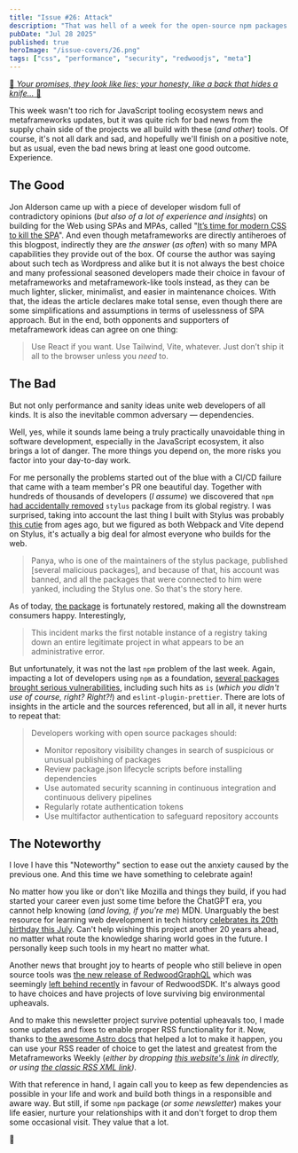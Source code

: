 ```yaml
---
title: "Issue #26: Attack"
description: "That was hell of a week for the open-source npm packages ecosystem security, let's figure out why and what to do with that."
pubDate: "Jul 28 2025"
published: true
heroImage: "/issue-covers/26.png"
tags: ["css", "performance", "security", "redwoodjs", "meta"]
---
```


[🎵 _Your promises, they look like lies; your honesty, like a back that hides a knife..._ 🎵](https://www.youtube.com/watch?v=acIU7yxzJ70&list=PLYRq_7Yox1jDETeL_YgKUc8DXduCV9jA2&index=27)

This week wasn't too rich for JavaScript tooling ecosystem news and metaframeworks updates, but it was quite rich for bad news from the supply chain side of the projects we all build with these (_and other_) tools. Of course, it's not all dark and sad, and hopefully we'll finish on a positive note, but as usual, even the bad news bring at least one good outcome. Experience.

## The Good

Jon Alderson came up with a piece of developer wisdom full of contradictory opinions (_but also of a lot of experience and insights_) on building for the Web using SPAs and MPAs, called "[It’s time for modern CSS to kill the SPA](https://www.jonoalderson.com/conjecture/its-time-for-modern-css-to-kill-the-spa/)". And even though metaframeworks are directly antiheroes of this blogpost, indirectly they are _the answer_ (_as often_) with so many MPA capabilities they provide out of the box. Of course the author was saying about such tech as Wordpress and alike but it is not always the best choice and many professional seasoned developers made their choice in favour of metaframeworks and metaframework-like tools instead, as they can be much lighter, slicker, minimalist, and easier in maintenance choices. With that, the ideas the article declares make total sense, even though there are some simplifications and assumptions in terms of uselessness of SPA approach. But in the end, both opponents and supporters of metaframework ideas can agree on one thing:

> Use React if you want. Use Tailwind, Vite, whatever. Just don’t ship it all to the browser unless you _need_ to.

## The Bad

But not only performance and sanity ideas unite web developers of all kinds. It is also the inevitable common adversary — dependencies.

Well, yes, while it sounds lame being a truly practically unavoidable thing in software development, especially in the JavaScript ecosystem, it also brings a lot of danger. The more things you depend on, the more risks you factor into your day-to-day work.

For me personally the problems started out of the blue with a CI/CD failure that came with a team member's PR one beautiful day. Together with hundreds of thousands of developers (_I assume_) we discovered that `npm` [had accidentally removed](https://www.bleepingcomputer.com/news/security/npm-accidentally-removes-stylus-package-breaks-builds-and-pipelines/) `stylus` package from its global registry. I was surprised, taking into account the last thing I built with Stylus was probably [this cutie](https://codepen.io/fyodorio/pen/LWWJyo) from ages ago, but we figured as both Webpack and Vite depend on Stylus, it's actually a big deal for almost everyone who builds for the web.

> Panya, who is one of the maintainers of the stylus package, published [several malicious packages], and because of that, his account was banned, and all the packages that were connected to him were yanked, including the Stylus one. So that's the story here.

As of today, [the package](https://www.npmjs.com/package/stylus) is fortunately restored, making all the downstream consumers happy. Interestingly,

> This incident marks the first notable instance of a registry taking down an entire legitimate project in what appears to be an administrative error.

But unfortunately, it was not the last `npm` problem of the last week. Again, impacting a lot of developers using `npm` as a foundation, [several packages brought serious vulnerabilities](https://arstechnica.com/security/2025/07/open-source-repositories-are-seeing-a-rash-of-supply-chain-attacks/), including such hits as `is` (_which you didn't use of course, right? Right?!_) and `eslint-plugin-prettier`. There are lots of insights in the article and the sources referenced, but all in all, it never hurts to repeat that:

> Developers working with open source packages should:
>
> - Monitor repository visibility changes in search of suspicious or unusual publishing of packages
> - Review package.json lifecycle scripts before installing dependencies
> - Use automated security scanning in continuous integration and continuous delivery pipelines
> - Regularly rotate authentication tokens
> - Use multifactor authentication to safeguard repository accounts

## The Noteworthy

I love I have this "Noteworthy" section to ease out the anxiety caused by the previous one. And this time we have something to celebrate again!

No matter how you like or don't like Mozilla and things they build, if you had started your career even just some time before the ChatGPT era, you cannot help knowing (_and loving, if you're me_) MDN. Unarguably the best resource for learning web development in tech history [celebrates its 20th birthday this July](https://developer.mozilla.org/en-US/blog/mdn-turns-20/). Can't help wishing this project another 20 years ahead, no matter what route the knowledge sharing world goes in the future. I personally keep such tools in my heart no matter what.

Another news that brought joy to hearts of people who still believe in open source tools was [the new release of RedwoodGraphQL](https://github.com/redwoodjs/graphql/releases/tag/v8.8.0) which was seemingly [left behind recently](<https://metaframe.works/archive/12/#:~:text=The%20RedwoodJS%20team%20had%20come%20with%20a%20huge%20(and%20unexpected)%20split>) in favour of RedwoodSDK. It's always good to have choices and have projects of love surviving big environmental upheavals.

And to make this newsletter project survive potential upheavals too, I made some updates and fixes to enable proper RSS functionality for it. Now, thanks to [the awesome Astro docs](https://docs.astro.build/en/recipes/rss/) that helped a lot to make it happen, you can use your RSS reader of choice to get the latest and greatest from the Metaframeworks Weekly (_either by dropping [this website's link](https://metaframe.works) in directly, or using [the classic RSS XML link](https://metaframe.works/rss.xml))_.

With that reference in hand, I again call you to keep as few dependencies as possible in your life and work and build both things in a responsible and aware way. But still, if some `npm` package (_or some newsletter_) makes your life easier, nurture your relationships with it and don't forget to drop them some occasional visit. They value that a lot.

👋
